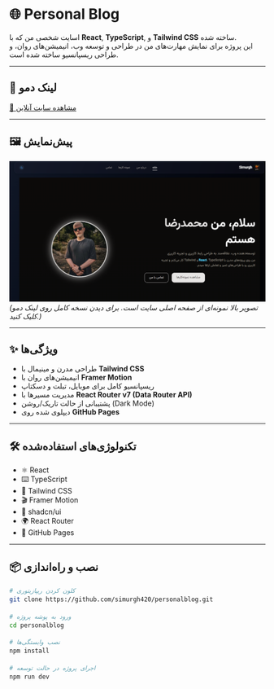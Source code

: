 # 🌐 Personal Blog

اسایت شخصی من که با **React**, **TypeScript**, و **Tailwind CSS** ساخته شده.  
این پروژه برای نمایش مهارت‌های من در طراحی و توسعه وب، انیمیشن‌های روان، و طراحی ریسپانسیو ساخته شده است.  

---

## 🚀 لینک دمو
[📎 مشاهده سایت آنلاین](https://simurgh420.github.io/personalblog/)

---

## 🖼 پیش‌نمایش
![Preview](./public/preview.png)  
*(تصویر بالا نمونه‌ای از صفحه اصلی سایت است. برای دیدن نسخه کامل روی لینک دمو کلیک کنید.)*

---

## ✨ ویژگی‌ها
- طراحی مدرن و مینیمال با **Tailwind CSS**
- انیمیشن‌های روان با **Framer Motion**
- ریسپانسیو کامل برای موبایل، تبلت و دسکتاپ
- مدیریت مسیرها با **React Router v7 (Data Router API)**
- پشتیبانی از حالت تاریک/روشن (Dark Mode)
- دیپلوی شده روی **GitHub Pages**

---

## 🛠 تکنولوژی‌های استفاده‌شده
- ⚛️ React 
- ⌨️ TypeScript
- 🎨 Tailwind CSS
- 🎬 Framer Motion
- 🧩 shadcn/ui
- 🌍 React Router 
- 🚀 GitHub Pages

---

## 📦 نصب و راه‌اندازی

```bash
# کلون کردن ریپازیتوری
git clone https://github.com/simurgh420/personalblog.git

# ورود به پوشه پروژه
cd personalblog

# نصب وابستگی‌ها
npm install

# اجرای پروژه در حالت توسعه
npm run dev

